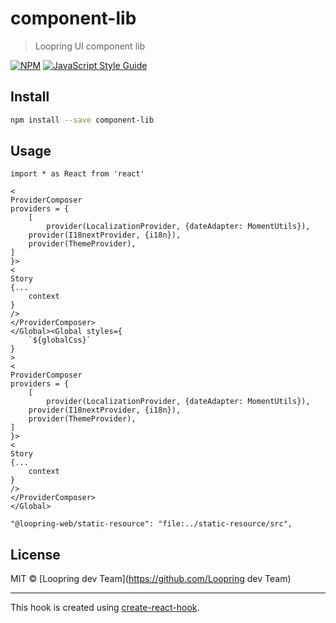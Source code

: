 # component-lib

> Loopring UI component lib

[![NPM](https://img.shields.io/npm/v/component-lib.svg)](https://www.npmjs.com/package/component-lib) [![JavaScript Style Guide](https://img.shields.io/badge/code_style-standard-brightgreen.svg)](https://standardjs.com)

## Install

```bash
npm install --save component-lib
```

## Usage

```tsx
import * as React from 'react'

<
ProviderComposer
providers = {
    [
        provider(LocalizationProvider, {dateAdapter: MomentUtils}),
    provider(I18nextProvider, {i18n}),
    provider(ThemeProvider),
]
}>
<
Story
{...
    context
}
/>
</ProviderComposer>
</Global><Global styles={
    `${globalCss}`
}
>
<
ProviderComposer
providers = {
    [
        provider(LocalizationProvider, {dateAdapter: MomentUtils}),
    provider(I18nextProvider, {i18n}),
    provider(ThemeProvider),
]
}>
<
Story
{...
    context
}
/>
</ProviderComposer>
</Global>

"@loopring-web/static-resource": "file:../static-resource/src",

```

## License

MIT © [Loopring dev Team](https://github.com/Loopring dev Team)

---

This hook is created using [create-react-hook](https://github.com/hermanya/create-react-hook).
